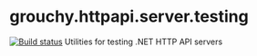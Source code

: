 # grouchy.httpapi.server.testing
[![Build status](https://img.shields.io/appveyor/ci/acraven/grouchy-httpapi-server-testing.svg)](https://ci.appveyor.com/project/acraven/grouchy-httpapi-server-testing)
Utilities for testing .NET HTTP API servers
